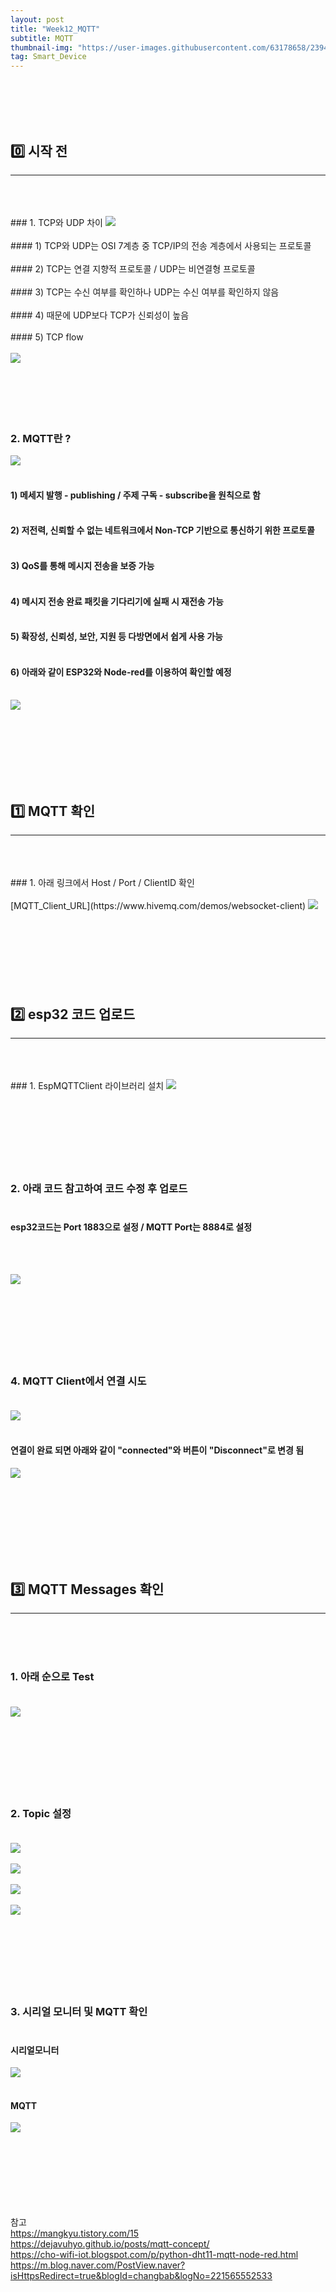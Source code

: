 ```yaml
---
layout: post
title: "Week12_MQTT"
subtitle: MQTT
thumbnail-img: "https://user-images.githubusercontent.com/63178658/239456247-d47a7325-e5f5-4940-a27e-1e463ddff17c.png"
tag: Smart_Device
---
```


<br><br>
<br><br>
## 0️⃣ 시작 전
<hr/>
<br>
<br><br>
### 1. TCP와 UDP 차이
<img src ="https://img1.daumcdn.net/thumb/R1280x0/?scode=mtistory2&fname=https%3A%2F%2Fblog.kakaocdn.net%2Fdn%2FXqvGE%2FbtrsWLg2iLm%2FovoVUxK4xlMlq4lazvwee1%2Fimg.png"/><br><br>
#### 1) TCP와 UDP는 OSI 7계층 중 TCP/IP의 전송 계층에서 사용되는 프로토콜<br><br>
#### 2) TCP는 연결 지향적 프로토콜 / UDP는 비연결형 프로토콜<br><br>
#### 3) TCP는 수신 여부를 확인하나 UDP는 수신 여부를 확인하지 않음<br><br>
#### 4) 때문에 UDP보다 TCP가 신뢰성이 높음<br><br>
#### 5) TCP flow<br><br>
<img src = "https://img1.daumcdn.net/thumb/R1280x0/?scode=mtistory2&fname=https%3A%2F%2Ft1.daumcdn.net%2Fcfile%2Ftistory%2F99C5C63359FEB5DC06" />
<br><br>
<br><br>
<br><br>

### 2. MQTT란 ? 
<img src ="https://dejavuhyo.github.io/assets/img/2020-05-26-mqtt-concept/img002.png"/><br><br>
#### 1) 메세지 발행 - publishing / 주제 구독 - subscribe을 원칙으로 함<br><br>
#### 2) 저전력, 신뢰할 수 없는 네트워크에서 Non-TCP 기반으로 통신하기 위한 프로토콜<br><br>
#### 3) QoS를 통해 메시지 전송을 보증 가능<br><br>
#### 4) 메시지 전송 완료 패킷을 기다리기에 실패 시 재전송 가능<br><br>
#### 5) 확장성, 신뢰성, 보안, 지원 등 다방면에서 쉽게 사용 가능<br><br>
#### 6) 아래와 같이 ESP32와 Node-red를 이용하여 확인할 예정<br><br>
<img src = "https://1.bp.blogspot.com/-v5C_fTsGIo4/X4b2IP10qrI/AAAAAAAAGsw/nIpMtaWaPcsI2LGwqOXCG4rdvScDE-frQCPcBGAsYHg/s600/DHT11-Temperature-Humidity-MQTT-Node-RED.png" />

<br><br>
<br><br>
<br><br>
## 1️⃣ MQTT 확인
<hr/>
<br>
<br><br>
### 1. 아래 링크에서 Host / Port / ClientID 확인  <br><br>
[MQTT_Client_URL](https://www.hivemq.com/demos/websocket-client)
<img src = "https://user-images.githubusercontent.com/63178658/239456247-d47a7325-e5f5-4940-a27e-1e463ddff17c.png"/><br><br>
<br><br>
<br><br>
<br><br>

## 2️⃣ esp32 코드 업로드 
<hr/>
<br>
<br><br>
### 1. EspMQTTClient 라이브러리 설치
<img src = "https://user-images.githubusercontent.com/63178658/239457711-fec7c246-b9e4-4c74-b1de-fd6ece6ed523.png"/><br><br>
<br><br>
<br><br>
<br><br>

### 2. 아래 코드 참고하여 코드 수정 후 업로드  <br><br>
#### esp32코드는 Port 1883으로 설정 / MQTT Port는 8884로 설정<br>
<script src="https://gist.github.com/yejin0509/90d5c41f114c36cb168e25472fcd14b4.js"></script><br><br>
<img src = "https://user-images.githubusercontent.com/63178658/239455198-b4bb976e-f8e8-4a67-977f-bd29a9fe14b8.png"/><br><br>
<br><br>
<br><br>
<br><br>


### 4. MQTT Client에서 연결 시도<br><br>
<img src = "https://user-images.githubusercontent.com/63178658/239456252-6d47cfdf-e54a-42b9-96da-04f685491f89.png"/><br><br>
#### 연결이 완료 되면 아래와 같이 "connected"와 버튼이 "Disconnect"로 변경 됨
<img src = "https://user-images.githubusercontent.com/63178658/239455190-c9c4d3b6-426d-4f89-a5e9-22e914dc063e.png"/><br><br>

<br><br>
<br><br>
<br><br>

## 3️⃣ MQTT Messages 확인
<hr/>
<br>
<br><br>

### 1. 아래 순으로 Test  <br><br>
<img src = "https://user-images.githubusercontent.com/63178658/239456958-ba3e742b-a102-4e81-8b90-6c88f6276fb0.png"/><br><br>
<br><br>
<br><br>
<br><br>

### 2. Topic 설정  <br><br>
<img src = "https://user-images.githubusercontent.com/63178658/239456241-27163fee-b28b-4dcb-9079-7ad29289dd4f.png"/><br><br>
<img src = "https://user-images.githubusercontent.com/63178658/239453598-110f8d1f-d416-4ad3-9b1d-13cb9f9e1bef.png"/><br><br>
<img src = "https://user-images.githubusercontent.com/63178658/239453586-bc41720c-7afe-48e1-a9da-93292e90f6ef.png"/><br><br>
<img src = "https://user-images.githubusercontent.com/63178658/239453595-b3dd0abc-622d-4ba6-baf1-9641a6154c2d.png"/><br><br>
<br><br>
<br><br>
<br><br>

### 3. 시리얼 모니터 및 MQTT 확인  <br><br>
#### 시리얼모니터 <br>
<img src = "https://user-images.githubusercontent.com/63178658/239475052-bc00eca7-ba9f-4a21-acd9-bb6b5801c667.png"/><br><br>
#### MQTT <br>
<img src = "https://user-images.githubusercontent.com/63178658/239475056-ed4fed70-b638-42e1-ad87-89a00b0a5201.png"/><br><br>
<br><br>
<br><br>
<br><br>




참고<br>
https://mangkyu.tistory.com/15<br>
https://dejavuhyo.github.io/posts/mqtt-concept/ <br>
https://cho-wifi-iot.blogspot.com/p/python-dht11-mqtt-node-red.html <br>
https://m.blog.naver.com/PostView.naver?isHttpsRedirect=true&blogId=changbab&logNo=221565552533
<br><br>
<br><br>

